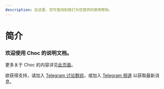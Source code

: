 ```yaml
---
description: 在这里，您可查阅到我们为您提供的使用帮助。
---
```


# 简介

### 欢迎使用 Choc 的说明文档。



更多关于 Choc 的内容详见[此页面](getting\_started/introduction.md)。

欲获得支持，请加入 [Telegram 讨论群组](https://t.me/choc\_chat)，或加入 [Telegram 频道](https://t.me/choc\_channel) 以获取最新消息。
